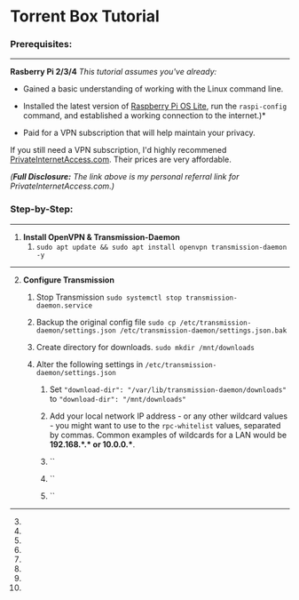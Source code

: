 # Torrent Box Tutorial

### Prerequisites:
---
**Rasberry Pi 2/3/4**
*This tutorial assumes you've already:*

* Gained a basic understanding of working with the Linux command line.

* Installed the latest version of [Raspberry Pi OS Lite](https://downloads.raspberrypi.org/raspios_lite_armhf/images/raspios_lite_armhf-2021-01-12/2021-01-11-raspios-buster-armhf-lite.zip), run the `raspi-config` command, and established a working connection to the internet.)*

* Paid for a VPN subscription that will help maintain your privacy.

If you still need a VPN subscription, I'd highly recommened [PrivateInternetAccess.com](http://www.privateinternetaccess.com/pages/buy-a-vpn/1218buyavpn?invite=U2FsdGVkX1-MyKjtJ2elxr-u_Z7E7ZVXuIBDNEY55Ww%2CcTAHlCvPgR3Ct2n3lq3W1M0FF5E). Their prices are very affordable.

*(**Full Disclosure:** The link above is my personal referral link for PrivateInternetAccess.com.)*

### Step-by-Step:
---
1. **Install OpenVPN & Transmission-Daemon**
	1. `sudo apt update && sudo apt install openvpn transmission-daemon -y`

---
	
2. **Configure Transmission**

	1. Stop Transmission
		`sudo systemctl stop transmission-daemon.service`

	2. Backup the original config file
		`sudo cp /etc/transmission-daemon/settings.json /etc/transmission-daemon/settings.json.bak`

	3. Create directory for downloads.
		`sudo mkdir /mnt/downloads`
	
	4. Alter the following settings in `/etc/transmission-daemon/settings.json`

		1. Set `"download-dir": "/var/lib/transmission-daemon/downloads"` to `"download-dir": "/mnt/downloads"`

		2. Add your local network IP address - or any other wildcard values - you might want to use to the `rpc-whitelist` values, separated by commas. Common examples of wildcards for a LAN would be **192.168.\*.\* or 10.0.0.\***.

		3. ``

		4. ``

		5. ``

---

3. 

4. 

5. 

6. 

7. 

8. 

9. 

10.
